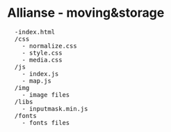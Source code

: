 # Allianse - moving&storage
<pre>
  -index.html
  /css
    - normalize.css
    - style.css
    - media.css
  /js
    - index.js
    - map.js
  /img
    - image files
  /libs
    - inputmask.min.js
  /fonts
    - fonts files
</pre>
